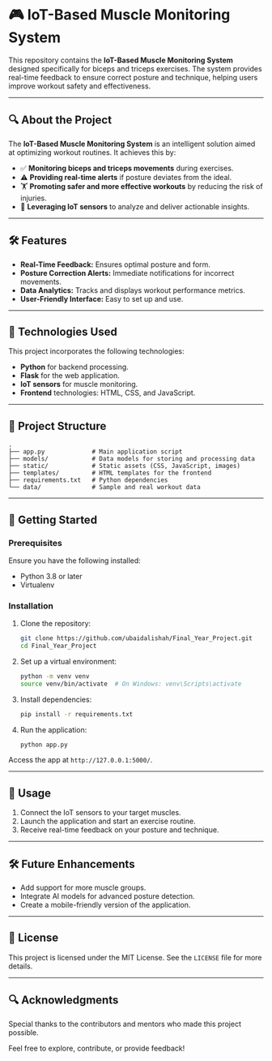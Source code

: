 # 🎮 IoT-Based Muscle Monitoring System

This repository contains the **IoT-Based Muscle Monitoring System** designed specifically for biceps and triceps exercises. The system provides real-time feedback to ensure correct posture and technique, helping users improve workout safety and effectiveness.

---

## 🔍 About the Project

The **IoT-Based Muscle Monitoring System** is an intelligent solution aimed at optimizing workout routines. It achieves this by:

- ✅ **Monitoring biceps and triceps movements** during exercises.
- ⚠️ **Providing real-time alerts** if posture deviates from the ideal.
- 🏋️ **Promoting safer and more effective workouts** by reducing the risk of injuries.
- 🔧 **Leveraging IoT sensors** to analyze and deliver actionable insights.

---

## 🛠️ Features

- **Real-Time Feedback:** Ensures optimal posture and form.
- **Posture Correction Alerts:** Immediate notifications for incorrect movements.
- **Data Analytics:** Tracks and displays workout performance metrics.
- **User-Friendly Interface:** Easy to set up and use.

---

## 🔧 Technologies Used

This project incorporates the following technologies:

- **Python** for backend processing.
- **Flask** for the web application.
- **IoT sensors** for muscle monitoring.
- **Frontend** technologies: HTML, CSS, and JavaScript.

---

## 📒 Project Structure

```plaintext
.
├── app.py             # Main application script
├── models/            # Data models for storing and processing data
├── static/            # Static assets (CSS, JavaScript, images)
├── templates/         # HTML templates for the frontend
├── requirements.txt   # Python dependencies
└── data/              # Sample and real workout data
```

---

## 🚀 Getting Started

### Prerequisites

Ensure you have the following installed:

- Python 3.8 or later
- Virtualenv

### Installation

1. Clone the repository:
   ```bash
   git clone https://github.com/ubaidalishah/Final_Year_Project.git
   cd Final_Year_Project
   ```

2. Set up a virtual environment:
   ```bash
   python -m venv venv
   source venv/bin/activate  # On Windows: venv\Scripts\activate
   ```

3. Install dependencies:
   ```bash
   pip install -r requirements.txt
   ```

4. Run the application:
   ```bash
   python app.py
   ```

Access the app at `http://127.0.0.1:5000/`.

---

## 🔧 Usage

1. Connect the IoT sensors to your target muscles.
2. Launch the application and start an exercise routine.
3. Receive real-time feedback on your posture and technique.

---


## 🛠️ Future Enhancements

- Add support for more muscle groups.
- Integrate AI models for advanced posture detection.
- Create a mobile-friendly version of the application.

---

## 📢 License

This project is licensed under the MIT License. See the `LICENSE` file for more details.

---

## 🔍 Acknowledgments

Special thanks to the contributors and mentors who made this project possible.

Feel free to explore, contribute, or provide feedback!
